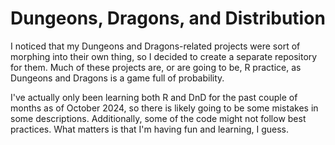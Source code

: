 # Dungeons, Dragons, and Distribution 

I noticed that my Dungeons and Dragons-related projects were sort of morphing into their own thing, so I decided to create a separate repository for them. 
Much of these projects are, or are going to be, R practice, as Dungeons and Dragons is a game full of probability. 

I've actually only been learning both R and DnD for the past couple of months as of October 2024, so there is likely going to be some mistakes in some descriptions. Additionally, some of the code might not follow best practices. 
What matters is that I'm having fun and learning, I guess. 

